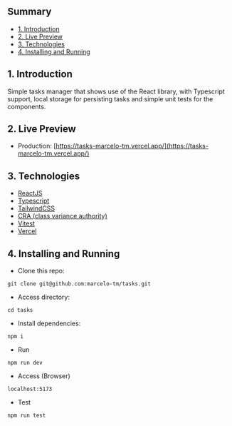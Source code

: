 ## Summary
  - [1. Introduction](#1-introduction)
  - [2. Live Preview](#2-live-preview)
  - [3. Technologies](#3-technologies)
  - [4. Installing and Running](#4-installing-and-running)

## 1. Introduction
Simple tasks manager that shows use of the React library, with Typescript support, local storage for persisting tasks and simple unit tests for the components.

## 2. Live Preview
- Production: [https://tasks-marcelo-tm.vercel.app/](https://tasks-marcelo-tm.vercel.app/)

## 3. Technologies
- [ReactJS](https://reactjs.org/)
- [Typescript](https://www.typescriptlang.org/)
- [TailwindCSS](https://tailwindcss.com/)
- [CRA (class variance authority)](https://github.com/joe-bell/cva)
- [Vitest](https://vitest.dev/)
- [Vercel](https://www.vercel.org/)

## 4. Installing and Running
- Clone this repo:
```
git clone git@github.com:marcelo-tm/tasks.git
```
- Access directory:
```
cd tasks
```
- Install dependencies:
```
npm i
```
- Run
```
npm run dev
```
- Access (Browser)
```
localhost:5173
```
- Test
```
npm run test
```